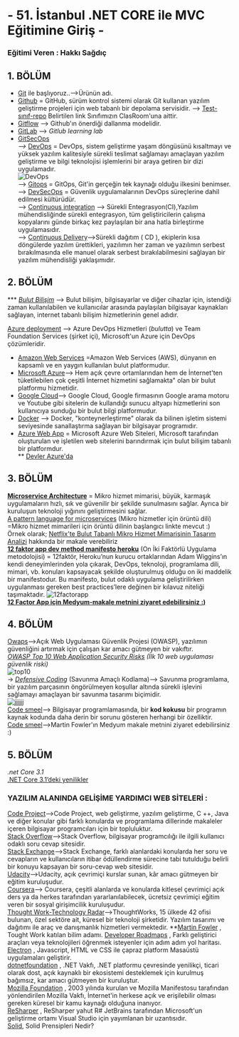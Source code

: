 
# - 51. İstanbul .NET CORE  ile MVC Eğitimine Giriş -
 ### Eğitimi Veren : Hakkı Sağdıç
## 1. BÖLÜM <br/>
* [Git](https://git-scm.com/) ile başlıyoruz..-->Ürünün adı. <br/>
* [Github](https://guides.github.com/activities/hello-world/) = GitHub, sürüm kontrol sistemi olarak Git kullanan yazılım geliştirme projeleri için web tabanlı bir depolama servisidir. --> [Test-sınıf-repo](https://github.com/Kodluyoruz51BootcampMVCCore/test-classroom-repo) Belirtilen link Sınıfımızın ClasRoom'una aittir. <br/>
* [Gitflow](https://datasift.github.io/gitflow/IntroducingGitFlow.html) --> Github'ın önerdiği dallanma modelidir.  <br/>
* [GitLab](https://about.gitlab.com/) -->  *Gitlub learning lab* <br/>
* [GitSecOps](https://github.com/limiw/open-source-discussions/blob/master/what-is-secops-and-how-it-can-benefit-you.md) <br/>
*-->* [DevOps](https://aws.amazon.com/tr/devops/what-is-devops/) = DevOps, sistem geliştirme yaşam döngüsünü kısaltmayı ve yüksek yazılım kalitesiyle sürekli teslimat sağlamayı amaçlayan yazılım geliştirme ve bilgi teknolojisi işlemlerini bir araya getiren bir dizi uygulamadır. <br/>
![DevOps](https://user-images.githubusercontent.com/51059267/83363676-e8dcc280-a3a3-11ea-8825-c4c2a6551a9b.png) <br/>
--> [Gitops](https://www.cloudbees.com/gitops/what-is-gitops) = GitOps, Git'in gerçeğin tek kaynağı olduğu ilkesini benimser. <br/>
--> [DevSecOps](https://medium.com/@nagihanvural/devsecops-kavram%C4%B1-e78bb011c964) = Güvenlik uygulamalarının DevOps süreçlerine dahil edilmesi kültürüdür. <br/>
--> [Continuous integration](https://en.wikipedia.org/wiki/Continuous_integration) --> Sürekli Entegrasyon(CI),Yazılım mühendisliğinde sürekli entegrasyon, tüm geliştiricilerin çalışma kopyalarını günde birkaç kez paylaşılan bir ana hatla birleştirme uygulamasıdır.  <br/>
 --> [Continuous Delivery](https://martinfowler.com/bliki/ContinuousDelivery.html?utm_source=Codeship&utm_medium=CI-Guide)-->Sürekli dağıtım ( CD ), ekiplerin kısa döngülerde yazılım ürettikleri, yazılımın her zaman ve yazılımın serbest bırakılmasında elle manuel olarak serbest bırakılabilmesini sağlayan bir yazılım mühendisliği yaklaşımıdır. <br/>
## 2. BÖLÜM <br/>
*** *[Bulut Bilişim](https://aws.amazon.com/tr/what-is-cloud-computing/)* --> Bulut bilişim, bilgisayarlar ve diğer cihazlar için, istendiği zaman kullanılabilen ve kullanıcılar arasında paylaşılan bilgisayar kaynakları sağlayan, internet tabanlı bilişim hizmetlerinin genel adıdır. <br/>

[Azure deployment](https://docs.microsoft.com/en-us/azure/devops/pipelines/tasks/deploy/azure-rm-web-app-deployment?view=azure-devops) -->  Azure DevOps Hizmetleri (*bulutta*) ve Team Foundation Services (şirket içi), Microsoft'un Azure için DevOps çözümleridir.  <br/>
* [Amazon Web Services](https://aws.amazon.com/tr/what-is-aws/) =Amazon Web Services (AWS), dünyanın en kapsamlı ve en yaygın kullanılan bulut platformudur. <br/>
* [Microsoft Azure](https://azure.microsoft.com/tr-tr/)--> Hem açık çevre ortamlarından hem de İnternet'ten tüketilebilen çok çeşitli İnternet hizmetini sağlamakta" olan bir bulut platformu hizmetidir. <br/>
* [Google Cloud](https://cloud.google.com/)--> Google Cloud, Google firmasının Google arama motoru ve Youtube gibi sitelerin de kullandığı sunucu altyapı hizmetlerini son kullanıcıya sunduğu bir bulut bilgi platformudur. <br/>
* [Docker](https://www.docker.com/) --> Docker, "konteynerleştirme" olarak da bilinen işletim sistemi seviyesinde sanallaştırma sağlayan bir bilgisayar programıdır. <br/>
* [Azure Web App](https://azure.microsoft.com/tr-tr/services/app-service/web/) = Microsoft Azure Web Siteleri, Microsoft tarafından oluşturulan ve işletilen web sitelerini barındırmak için bulut bilişim tabanlı bir platformdur. <br/>
       ** [Devler Azure'da](https://www.microsoft.com/turkey/devlerazureda/)
## 3. BÖLÜM <br/>
**[Microservice Architecture](https://microservices.io/index.html)** = Mikro hizmet mimarisi, büyük, karmaşık uygulamaların hızlı, sık ve güvenilir bir şekilde sunulmasını sağlar. Ayrıca bir kuruluşun teknoloji yığınını geliştirmesini sağlar.<br/>
[A pattern language for microservices](https://microservices.io/patterns/) (Mikro hizmetler için örüntü dili) =Mikro hizmet mimarileri için örüntü dilinin başlangıcı linkte mevcut :)  <br/>
Örnek olarak; [Netflix'te Bulut Tabanlı Mikro Hizmet Mimarisinin Tasarım Analizi](https://medium.com/swlh/a-design-analysis-of-cloud-based-microservices-architecture-at-netflix-98836b2da45f) hakkında bir makale verebiliriz  <br/>
**[12 faktor app dev method manifesto heroku](https://12factor.net/tr/backing-services)** (On İki Faktörlü Uygulama metodolojisi) =  12faktör, Heroku’nun kurucu ortaklarından Adam Wiggins’ın kendi deneyimlerinden yola çıkarak, DevOps, teknoloji, programlama dili, mimari, vb. konuları kapsayacak şekilde oluşturulmuş olduğu on iki maddelik bir manifestodur. Bu manifesto, bulut odaklı uygulama geliştirilirken uygulanması gereken best practices’lere değinen bir kılavuz niteliği taşımaktadır.
![12factorapp](https://user-images.githubusercontent.com/51059267/83363405-d5c8f300-a3a1-11ea-9fcb-f8f9576dd5ae.png)
<br/>
**[12 Factor App için Medyum-makale metnini ziyaret edebilirsiniz :)](https://medium.com/architectural-patterns/12-factor-app-uygun-geli%C5%9Ftirme-nedir-61645e68f114)**
## 4. BÖLÜM <br/>
[Owaps](https://owasp.org/)-->Açık Web Uygulaması Güvenlik Projesi (OWASP), yazılımın güvenliğini artırmak için çalışan kar amacı gütmeyen bir vakıftır. <br/>
*[OWASP Top 10 Web Application Security Risks](https://owasp.org/www-project-top-ten/)
(İlk 10 web uygulaması güvenlik riski)* <br/> ![top10](https://user-images.githubusercontent.com/51059267/83364649-6a841e80-a3ab-11ea-8f63-badb7e441d1e.png) <br/>
-> *[Defensive Coding](https://en.wikipedia.org/wiki/Defensive_programming)* (Savunma Amaçlı Kodlama)--> Savunma programlama, bir yazılım parçasının öngörülmeyen koşullar altında sürekli işlevini sağlamayı amaçlayan bir savunma tasarımı biçimidir. <br/>![jjjjjj](https://user-images.githubusercontent.com/51059267/83364931-825ca200-a3ad-11ea-9b37-eca80d8bbc1f.png)  <br/>
[Code smeel](https://sourcemaking.com/refactoring/smells)--> Bilgisayar programlamasında, bir **kod kokusu** bir programın kaynak kodunda daha derin bir sorunu gösteren herhangi bir özelliktir. <br/>
[Code smeel](https://martinfowler.com/bliki/CodeSmell.html)-->Martin Fowler'ın Medyum makale metnini ziyaret edebilirsiniz :) <br/>
## 5. BÖLÜM <br/>
*.net Core 3.1* <br/>
[.NET Core 3.1’deki yenilikler](https://docs.microsoft.com/tr-tr/dotnet/core/whats-new/dotnet-core-3-1)
### YAZILIM ALANINDA GELİŞİME YARDIMCI WEB SİTELERİ :
[Code Project](https://www.codeproject.com/)-->Code Project, web geliştirme, yazılım geliştirme, C ++, Java ve diğer konular gibi farklı konularda ve programlama dillerinde makaleler içeren bilgisayar programcıları için bir topluluktur. <br/> 
[Stack Overflow](https://stackoverflow.com/)-->Stack Overflow, bilgisayar programcılığı ile ilgili kullanıcı odaklı soru cevap sitesidir. <br/>
[Stack Exchange](https://stackexchange.com/)-->Stack Exchange, farklı alanlardaki konularda her soru ve cevapların ve kullanıcıların itibar ödüllendirme sürecine tabi tutulduğu belirli bir konuyu kapsayan bir soru-cevap web sitesidir. <br/> 
[Udacity](https://www.udacity.com/)-->Udacity, açık çevrimiçi kurslar sunan, kâr amacı gütmeyen bir eğitim kuruluşudur. <br/> 
[Coursera](https://www.coursera.org/)--> Coursera, çeşitli alanlarda ve konularda kitlesel çevrimiçi açık ders ya da herkes tarafından yararlanılabilecek, ücretsiz çevrimiçi eğitim veren bir sosyal girişimcilik kuruluşudur. <br/> 
[Thought Work-Technology Radar](https://www.thoughtworks.com/radar)-->ThoughtWorks, 15 ülkede 42 ofisi bulunan, özel sektöre ait, küresel bir teknoloji şirketidir. Yazılım tasarımı ve dağıtımı ile araç ve danışmanlık hizmetleri vermektedir.
   **[Martin Fowler](https://martinfowler.com/) , Tought Work katılan bilim adamı.
   [Developer Roadmaps](https://roadmap.sh/) , Farklı geliştirici araçları veya teknolojileri öğrenmek isteyenler için adım adım yol haritası. <br/>
   [Electron](https://www.electronjs.org/) , Javascript, HTML ve CSS ile çapraz platform Masaüstü uygulamaları geliştirir. <br/>
   [dotnetfoundation](https://dotnetfoundation.org/) , .NET Vakfı, .NET platformu çevresinde yenilikçi, ticari olarak dost, açık kaynaklı bir ekosistemi desteklemek için kurulmuş bağımsız, kar amacı gütmeyen bir kuruluştur. <br/>
   [Mozilla Foundation](https://foundation.mozilla.org/en/) , 2003 yılında kurulan ve Mozilla Manifestosu tarafından yönlendirilen Mozilla Vakfı, İnternet'in herkese açık ve erişilebilir olması gereken küresel bir kamu kaynağı olduğuna inanıyor. <br/>
   [ReSharper](https://www.jetbrains.com/resharper/) , ReSharper yahut R# JetBrains tarafından Microsoft'un geliştirme ortamı Visual Studio için yayımlanan bir uzantısıdır. <br/>
   [Solid](https://medium.com/android-t%C3%BCrkiye/solid-prensipleri-5d2ef01f4eeb), Solid Prensipleri Nedir?
                                                                                          
